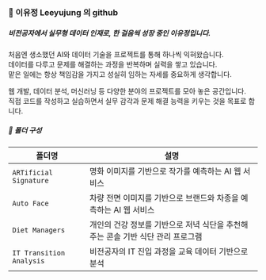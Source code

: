 ### 🐙 이유정 Leeyujung 의 github

##### *비전공자에서 실무형 데이터 인재로, 한 걸음씩 성장 중인 이유정입니다.*  
처음엔 생소했던 AI와 데이터 기술을 프로젝트를 통해 하나씩 익혀왔습니다.  
데이터를 다루고 문제를 해결하는 과정을 반복하며 실력을 쌓고 있습니다.  
맡은 일에는 항상 책임감을 가지고 성실히 임하는 자세를 중요하게 생각합니다.  

웹 개발, 데이터 분석, 머신러닝 등 다양한 분야의 프로젝트를 모아 놓은 공간입니다.  
직접 코드를 작성하고 실습하면서 실무 감각과 문제 해결 능력을 키우는 것을 목표로 합니다.  
  
  
##### 📁 폴더 구성
| 폴더명                 | 설명                                               |
|------------------------|----------------------------------------------------|
| `ARTificial Signature` | 명화 이미지를 기반으로 작가를 예측하는 AI 웹 서비스    |
| `Auto Face` | 차량 전면 이미지를 기반으로 브랜드와 차종을 예측하는 AI 웹 서비스   |
| `Diet Managers` | 개인의 건강 정보를 기반으로 저녁 식단을 추천해주는 콘솔 기반 식단 관리 프로그램   |
| `IT Transition Analysis` | 비전공자의 IT 진입 과정을 교육 데이터 기반으로 분석   |
